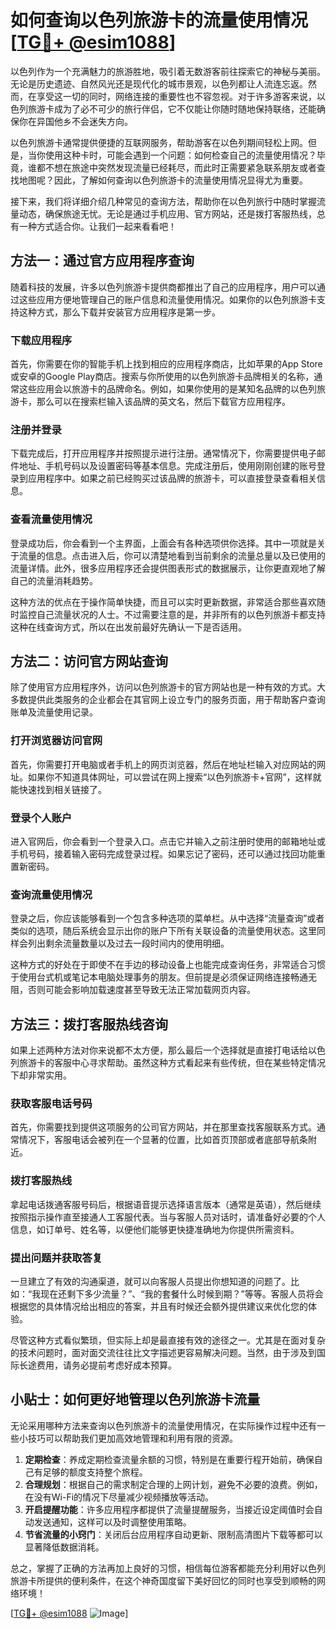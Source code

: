 # 如何查询以色列旅游卡的流量使用情况[[TG💪+ @esim1088](https://t.me/s/esim1088)]

以色列作为一个充满魅力的旅游胜地，吸引着无数游客前往探索它的神秘与美丽。无论是历史遗迹、自然风光还是现代化的城市景观，以色列都让人流连忘返。然而，在享受这一切的同时，网络连接的重要性也不容忽视。对于许多游客来说，以色列旅游卡成为了必不可少的旅行伴侣，它不仅能让你随时随地保持联络，还能确保你在异国他乡不会迷失方向。

以色列旅游卡通常提供便捷的互联网服务，帮助游客在以色列期间轻松上网。但是，当你使用这种卡时，可能会遇到一个问题：如何检查自己的流量使用情况？毕竟，谁都不想在旅途中突然发现流量已经耗尽，而此时正需要紧急联系朋友或者查找地图呢？因此，了解如何查询以色列旅游卡的流量使用情况显得尤为重要。

接下来，我们将详细介绍几种常见的查询方法，帮助你在以色列旅行中随时掌握流量动态，确保旅途无忧。无论是通过手机应用、官方网站，还是拨打客服热线，总有一种方式适合你。让我们一起来看看吧！

## 方法一：通过官方应用程序查询

随着科技的发展，许多以色列旅游卡提供商都推出了自己的应用程序，用户可以通过这些应用方便地管理自己的账户信息和流量使用情况。如果你的以色列旅游卡支持这种方式，那么下载并安装官方应用程序是第一步。

### 下载应用程序

首先，你需要在你的智能手机上找到相应的应用程序商店，比如苹果的App Store或安卓的Google Play商店。搜索与你所使用的以色列旅游卡品牌相关的名称，通常这些应用会以旅游卡的品牌命名。例如，如果你使用的是某知名品牌的以色列旅游卡，那么可以在搜索栏输入该品牌的英文名，然后下载官方应用程序。

### 注册并登录

下载完成后，打开应用程序并按照提示进行注册。通常情况下，你需要提供电子邮件地址、手机号码以及设置密码等基本信息。完成注册后，使用刚刚创建的账号登录到应用程序中。如果之前已经购买过该品牌的旅游卡，可以直接登录查看相关信息。

### 查看流量使用情况

登录成功后，你会看到一个主界面，上面会有各种选项供你选择。其中一项就是关于流量的信息。点击进入后，你可以清楚地看到当前剩余的流量总量以及已使用的流量详情。此外，很多应用程序还会提供图表形式的数据展示，让你更直观地了解自己的流量消耗趋势。

这种方法的优点在于操作简单快捷，而且可以实时更新数据，非常适合那些喜欢随时监控自己流量状况的人士。不过需要注意的是，并非所有的以色列旅游卡都支持这种在线查询方式，所以在出发前最好先确认一下是否适用。

## 方法二：访问官方网站查询

除了使用官方应用程序外，访问以色列旅游卡的官方网站也是一种有效的方式。大多数提供此类服务的企业都会在其官网上设立专门的服务页面，用于帮助客户查询账单及流量使用记录。

### 打开浏览器访问官网

首先，你需要打开电脑或者手机上的网页浏览器，然后在地址栏输入对应网站的网址。如果你不知道具体网址，可以尝试在网上搜索“以色列旅游卡+官网”，这样就能快速找到相关链接了。

### 登录个人账户

进入官网后，你会看到一个登录入口。点击它并输入之前注册时使用的邮箱地址或手机号码，接着输入密码完成登录过程。如果忘记了密码，还可以通过找回功能重置新密码。

### 查询流量使用情况

登录之后，你应该能够看到一个包含多种选项的菜单栏。从中选择“流量查询”或者类似的选项，随后系统会显示出你的账户下所有关联设备的流量使用状态。这里同样会列出剩余流量数量以及过去一段时间内的使用明细。

这种方式的好处在于即使不在手边的移动设备上也能完成查询任务，非常适合习惯于使用台式机或笔记本电脑处理事务的朋友。但前提是必须保证网络连接畅通无阻，否则可能会影响加载速度甚至导致无法正常加载网页内容。

## 方法三：拨打客服热线咨询

如果上述两种方法对你来说都不太方便，那么最后一个选择就是直接打电话给以色列旅游卡的客服中心寻求帮助。虽然这种方式看起来有些传统，但在某些特定情况下却非常实用。

### 获取客服电话号码

首先，你需要找到提供这项服务的公司官方网站，并在那里查找客服联系方式。通常情况下，客服电话会被列在一个显著的位置，比如首页顶部或者底部导航条附近。

### 拨打客服热线

拿起电话拨通客服号码后，根据语音提示选择语言版本（通常是英语），然后继续按照指示操作直至接通人工客服代表。当与客服人员对话时，请准备好必要的个人信息，如订单号、姓名等，以便他们能够更快捷准确地为你提供所需资料。

### 提出问题并获取答复

一旦建立了有效的沟通渠道，就可以向客服人员提出你想知道的问题了。比如：“我现在还剩下多少流量？”、“我的套餐什么时候到期？”等等。客服人员将会根据您的具体情况给出相应的答案，并且有时候还会额外提供建议来优化您的体验。

尽管这种方式看似繁琐，但实际上却是最直接有效的途径之一。尤其是在面对复杂的技术问题时，面对面交流往往比文字描述更容易解决问题。当然，由于涉及到国际长途费用，请务必提前考虑好成本预算。

## 小贴士：如何更好地管理以色列旅游卡流量

无论采用哪种方法来查询以色列旅游卡的流量使用情况，在实际操作过程中还有一些小技巧可以帮助我们更加高效地管理和利用有限的资源。

1. **定期检查**：养成定期检查流量余额的习惯，特别是在重要行程开始前，确保自己有足够的额度支持整个旅程。
2. **合理规划**：根据自己的需求制定合理的上网计划，避免不必要的浪费。例如，在没有Wi-Fi的情况下尽量减少视频播放等活动。
3. **开启提醒功能**：许多应用程序都提供了流量提醒服务，当接近设定阈值时会自动发送通知，这样可以及时调整使用策略。
4. **节省流量的小窍门**：关闭后台应用程序自动更新、限制高清图片下载等都可以显著降低数据消耗。

总之，掌握了正确的方法再加上良好的习惯，相信每位游客都能充分利用好以色列旅游卡所提供的便利条件，在这个神奇国度留下美好回忆的同时也享受到顺畅的网络环境！

[[TG💪+ @esim1088](https://t.me/s/esim1088) ![Image](https://i.postimg.cc/4NQfJmqS/Snipaste-2025-05-13-00-14-12.png)]